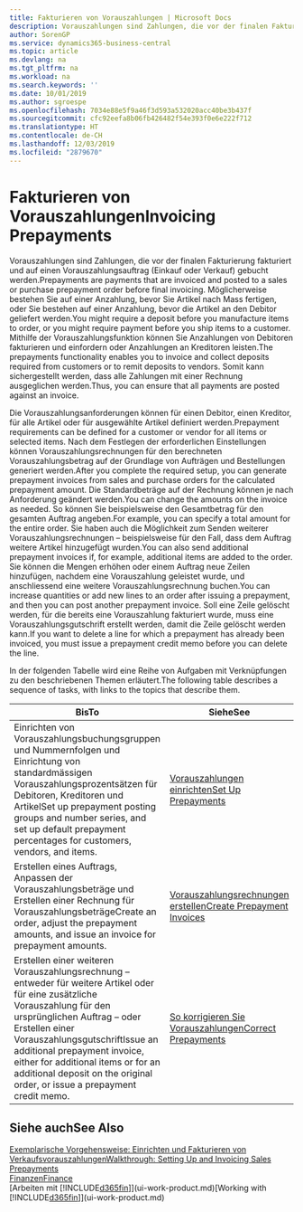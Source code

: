```yaml
---
title: Fakturieren von Vorauszahlungen | Microsoft Docs
description: Vorauszahlungen sind Zahlungen, die vor der finalen Fakturierung fakturiert und auf einen Vorauszahlungsauftrag (Einkauf oder Verkauf) gebucht werden. Möglicherweise bestehen Sie auf einer Anzahlung, bevor Sie Artikel nach Mass fertigen, oder Sie bestehen auf einer Anzahlung, bevor die Artikel an den Debitor geliefert werden. Mithilfe der Vorauszahlungsfunktion können Sie Anzahlungen von Debitoren fakturieren und einfordern oder Anzahlungen an Kreditoren leisten. Somit kann sichergestellt werden, dass alle Zahlungen mit einer Rechnung ausgeglichen werden.
author: SorenGP
ms.service: dynamics365-business-central
ms.topic: article
ms.devlang: na
ms.tgt_pltfrm: na
ms.workload: na
ms.search.keywords: ''
ms.date: 10/01/2019
ms.author: sgroespe
ms.openlocfilehash: 7034e88e5f9a46f3d593a532020acc40be3b437f
ms.sourcegitcommit: cfc92eefa8b06fb426482f54e393f0e6e222f712
ms.translationtype: HT
ms.contentlocale: de-CH
ms.lasthandoff: 12/03/2019
ms.locfileid: "2879670"
---
```

# <a name="invoicing-prepayments"></a><span data-ttu-id="a8da7-106">Fakturieren von Vorauszahlungen</span><span class="sxs-lookup"><span data-stu-id="a8da7-106">Invoicing Prepayments</span></span>
<span data-ttu-id="a8da7-107">Vorauszahlungen sind Zahlungen, die vor der finalen Fakturierung fakturiert und auf einen Vorauszahlungsauftrag (Einkauf oder Verkauf) gebucht werden.</span><span class="sxs-lookup"><span data-stu-id="a8da7-107">Prepayments are payments that are invoiced and posted to a sales or purchase prepayment order before final invoicing.</span></span> <span data-ttu-id="a8da7-108">Möglicherweise bestehen Sie auf einer Anzahlung, bevor Sie Artikel nach Mass fertigen, oder Sie bestehen auf einer Anzahlung, bevor die Artikel an den Debitor geliefert werden.</span><span class="sxs-lookup"><span data-stu-id="a8da7-108">You might require a deposit before you manufacture items to order, or you might require payment before you ship items to a customer.</span></span> <span data-ttu-id="a8da7-109">Mithilfe der Vorauszahlungsfunktion können Sie Anzahlungen von Debitoren fakturieren und einfordern oder Anzahlungen an Kreditoren leisten.</span><span class="sxs-lookup"><span data-stu-id="a8da7-109">The prepayments functionality enables you to invoice and collect deposits required from customers or to remit deposits to vendors.</span></span> <span data-ttu-id="a8da7-110">Somit kann sichergestellt werden, dass alle Zahlungen mit einer Rechnung ausgeglichen werden.</span><span class="sxs-lookup"><span data-stu-id="a8da7-110">Thus, you can ensure that all payments are posted against an invoice.</span></span>  

 <span data-ttu-id="a8da7-111">Die Vorauszahlungsanforderungen können für einen Debitor, einen Kreditor, für alle Artikel oder für ausgewählte Artikel definiert werden.</span><span class="sxs-lookup"><span data-stu-id="a8da7-111">Prepayment requirements can be defined for a customer or vendor for all items or selected items.</span></span> <span data-ttu-id="a8da7-112">Nach dem Festlegen der erforderlichen Einstellungen können Vorauszahlungsrechnungen für den berechneten Vorauszahlungsbetrag auf der Grundlage von Aufträgen und Bestellungen generiert werden.</span><span class="sxs-lookup"><span data-stu-id="a8da7-112">After you complete the required setup, you can generate prepayment invoices from sales and purchase orders for the calculated prepayment amount.</span></span> <span data-ttu-id="a8da7-113">Die Standardbeträge auf der Rechnung können je nach Anforderung geändert werden.</span><span class="sxs-lookup"><span data-stu-id="a8da7-113">You can change the amounts on the invoice as needed.</span></span> <span data-ttu-id="a8da7-114">So können Sie beispielsweise den Gesamtbetrag für den gesamten Auftrag angeben.</span><span class="sxs-lookup"><span data-stu-id="a8da7-114">For example, you can specify a total amount for the entire order.</span></span> <span data-ttu-id="a8da7-115">Sie haben auch die Möglichkeit zum Senden weiterer Vorauszahlungsrechnungen – beispielsweise für den Fall, dass dem Auftrag weitere Artikel hinzugefügt wurden.</span><span class="sxs-lookup"><span data-stu-id="a8da7-115">You can also send additional prepayment invoices if, for example, additional items are added to the order.</span></span> <span data-ttu-id="a8da7-116">Sie können die Mengen erhöhen oder einem Auftrag neue Zeilen hinzufügen, nachdem eine Vorauszahlung geleistet wurde, und anschliessend eine weitere Vorauszahlungsrechnung buchen.</span><span class="sxs-lookup"><span data-stu-id="a8da7-116">You can increase quantities or add new lines to an order after issuing a prepayment, and then you can post another prepayment invoice.</span></span> <span data-ttu-id="a8da7-117">Soll eine Zeile gelöscht werden, für die bereits eine Vorauszahlung fakturiert wurde, muss eine Vorauszahlungsgutschrift erstellt werden, damit die Zeile gelöscht werden kann.</span><span class="sxs-lookup"><span data-stu-id="a8da7-117">If you want to delete a line for which a prepayment has already been invoiced, you must issue a prepayment credit memo before you can delete the line.</span></span>  

 <span data-ttu-id="a8da7-118">In der folgenden Tabelle wird eine Reihe von Aufgaben mit Verknüpfungen zu den beschriebenen Themen erläutert.</span><span class="sxs-lookup"><span data-stu-id="a8da7-118">The following table describes a sequence of tasks, with links to the topics that describe them.</span></span>

|<span data-ttu-id="a8da7-119">**Bis**</span><span class="sxs-lookup"><span data-stu-id="a8da7-119">**To**</span></span>|<span data-ttu-id="a8da7-120">**Siehe**</span><span class="sxs-lookup"><span data-stu-id="a8da7-120">**See**</span></span>|  
|------------|-------------|  
|<span data-ttu-id="a8da7-121">Einrichten von Vorauszahlungsbuchungsgruppen und Nummernfolgen und Einrichtung von standardmässigen Vorauszahlungsprozentsätzen für Debitoren, Kreditoren und Artikel</span><span class="sxs-lookup"><span data-stu-id="a8da7-121">Set up prepayment posting groups and number series, and set up default prepayment percentages for customers, vendors, and items.</span></span>|[<span data-ttu-id="a8da7-122">Vorauszahlungen einrichten</span><span class="sxs-lookup"><span data-stu-id="a8da7-122">Set Up Prepayments</span></span>](finance-set-up-prepayments.md)|
|<span data-ttu-id="a8da7-123">Erstellen eines Auftrags, Anpassen der Vorauszahlungsbeträge und Erstellen einer Rechnung für Vorauszahlungsbeträge</span><span class="sxs-lookup"><span data-stu-id="a8da7-123">Create an order, adjust the prepayment amounts, and issue an invoice for prepayment amounts.</span></span>|[<span data-ttu-id="a8da7-124">Vorauszahlungsrechnungen erstellen</span><span class="sxs-lookup"><span data-stu-id="a8da7-124">Create Prepayment Invoices</span></span>](finance-how-to-create-prepayment-invoices.md)|  
|<span data-ttu-id="a8da7-125">Erstellen einer weiteren Vorauszahlungsrechnung – entweder für weitere Artikel oder für eine zusätzliche Vorauszahlung für den ursprünglichen Auftrag – oder Erstellen einer Vorauszahlungsgutschrift</span><span class="sxs-lookup"><span data-stu-id="a8da7-125">Issue an additional prepayment invoice, either for additional items or for an additional deposit on the original order, or issue a prepayment credit memo.</span></span>|[<span data-ttu-id="a8da7-126">So korrigieren Sie Vorauszahlungen</span><span class="sxs-lookup"><span data-stu-id="a8da7-126">Correct Prepayments</span></span>](finance-how-to-correct-prepayments.md)|  

## <a name="see-also"></a><span data-ttu-id="a8da7-127">Siehe auch</span><span class="sxs-lookup"><span data-stu-id="a8da7-127">See Also</span></span>  
[<span data-ttu-id="a8da7-128">Exemplarische Vorgehensweise: Einrichten und Fakturieren von Verkaufsvorauszahlungen</span><span class="sxs-lookup"><span data-stu-id="a8da7-128">Walkthrough: Setting Up and Invoicing Sales Prepayments</span></span>](walkthrough-setting-up-and-invoicing-sales-prepayments.md)  
[<span data-ttu-id="a8da7-129">Finanzen</span><span class="sxs-lookup"><span data-stu-id="a8da7-129">Finance</span></span>](finance.md)  
<span data-ttu-id="a8da7-130">[Arbeiten mit [!INCLUDE[d365fin](includes/d365fin_md.md)]](ui-work-product.md)</span><span class="sxs-lookup"><span data-stu-id="a8da7-130">[Working with [!INCLUDE[d365fin](includes/d365fin_md.md)]](ui-work-product.md)</span></span>
